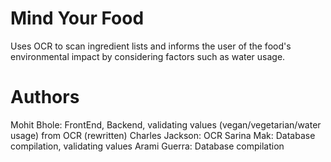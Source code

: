 # Mind Your Food
Uses OCR to scan ingredient lists and informs the user of the food's environmental impact by considering factors such as water usage.

# Authors
Mohit Bhole: FrontEnd, Backend, validating values (vegan/vegetarian/water usage) from OCR (rewritten)
Charles Jackson: OCR
Sarina Mak: Database compilation, validating values
Arami Guerra: Database compilation

